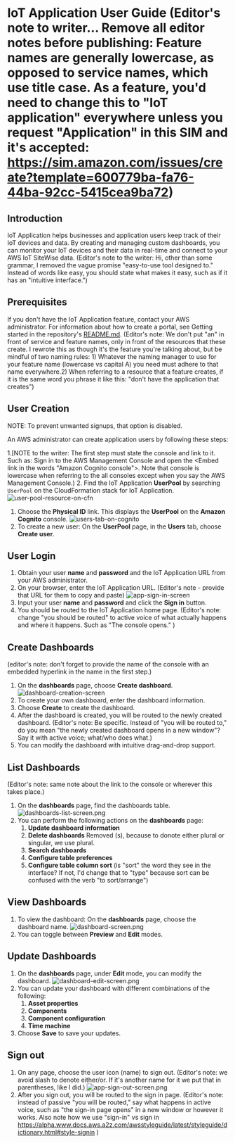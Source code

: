 # IoT Application User Guide (Editor's note to writer... Remove all editor notes before publishing: Feature names are generally lowercase, as opposed to service names, which use title case. As a feature, you'd need to change this to "IoT application" everywhere unless you request "Application" in this SIM and it's accepted: https://sim.amazon.com/issues/create?template=600779ba-fa76-44ba-92cc-5415cea9ba72)

## Introduction

IoT Application helps businesses and application users keep track of their IoT devices and data. By creating and managing custom dashboards, you can monitor your IoT devices and their data in real-time and connect to your AWS IoT SiteWise data. (Editor's note to the writer:  Hi, other than some grammar, I removed the vague promise "easy-to-use tool designed to." Instead of words like easy, you should state what makes it easy, such as if it has an "intuitive interface.")

## Prerequisites

If you don't have the IoT Application feature, contact your AWS administrator. For information about how to create a portal, see Getting started in the repository's [README.md](../README.md). (Editor's note: We don't put "an" in front of service and feature names, only in front of the resources that these create. I rewrote this as though it's the feature you're talking about, but be mindful of two naming rules: 1) Whatever the naming manager to use for your feature name (lowercase vs capital A) you need must adhere to that name everywhere.2) When referring to a resource that a feature creates, if it is the same word you phrase it like this: "don't have the application that <featurename> creates")

## User Creation

NOTE: To prevent unwanted signups, that option is disabled.

An AWS administrator can create application users by following these steps:

1.[NOTE to the writer: The first step must state the console and link to it. Such as: Sign in to the AWS Management Console and open the <Embed link in the words "Amazon Cognito console">. Note that console is lowercase when referring to the all consoles except when you say the AWS Management Console.)
2. Find the IoT Application **UserPool** by searching `UserPool` on the CloudFormation stack for IoT Application.
    ![user-pool-resource-on-cfn](./imgs/user-pool-resource-on-cfn.png)
1. Choose the **Physical ID** link. This displays the **UserPool** on the **Amazon Cognito** console.
    ![users-tab-on-cognito](./imgs/users-tab-on-cognito.png)
1. To create a new user: On the **UserPool** page, in the **Users** tab, choose **Create user**.

## User Login
1. Obtain your user **name** and **password** and the IoT Application URL from your AWS administrator.
1. On your browser, enter the IoT Application URL. (Editor's note - provide that URL for them to copy and paste)
    ![app-sign-in-screen](./imgs/app-sign-in-screen.png)
1. Input your user **name** and **password** and click the **Sign in** button.
1. You should be routed to the IoT Application home page. (Editor's note: change "you should be routed" to active voice of what actually happens and where it happens. Such as "The <featurename> console opens." ) 

## Create Dashboards
(editor's note: don't forget to provide the name of the console with an embedded hyperlink in the name in the first step.)
1. On the **dashboards** page, choose **Create dashboard**.
    ![dashboard-creation-screen](./imgs/dashboard-creation-screen.png)
1. To create your own dashboard, enter the dashboard information.
1. Choose **Create** to create the dashboard.
1. After the dashboard is created, you will be routed to the newly created dashboard. (Editor's note: Be specific. Instead of "you will be routed to," do you mean "the newly created dashboard opens in a new window"? Say it with active voice; what/who does what.) 
1. You can modify the dashboard with intuitive drag-and-drop support.

## List Dashboards
(Editor's note: same note about the link to the console or wherever this takes place.)
1. On the **dashboards** page, find the dashboards table.
    ![dashboards-list-screen.png](./imgs/dashboards-list-screen.png)
1. You can perform the following actions on the **dashboards** page:
    1. **Update dashboard information**
    1. **Delete dashboards** Removed (s), because to donote either plural or singular, we use plural.
    1. **Search dashboards**
    1. **Configure table preferences**
    1. **Configure table column sort** (is "sort" the word they see in the interface? If not, I'd change that to "type" because sort can be confused with the verb "to sort/arrange")

## View Dashboards

1. To view the dashboard: On the **dashboards** page, choose the dashboard name.
    ![dashboard-screen.png](./imgs/dashboard-screen.png)
1. You can toggle between **Preview** and **Edit** modes.


## Update Dashboards

1. On the **dashboards** page, under **Edit** mode, you can modify the dashboard.
    ![dashboard-edit-screen.png](./imgs/dashboard-edit-screen.png)
1. You can update your dashboard with different combinations of the following:
    1. **Asset properties**
    1. **Components**
    1. **Component configuration**
    1. **Time machine**
1. Choose **Save** to save your updates.

## Sign out

1. On any page, choose the user icon (name) to sign out. (Editor's note: we avoid slash to denote either/or. If it's another name for it we put that in parentheses, like I did.)
    ![app-sign-out-screen.png](./imgs/app-sign-out-screen.png)
1. After you sign out, you will be routed to the sign in page. (Editor's note: instead of passive "you will be routed," say what happens in active voice, such as "the sign-in page opens" in a new window or however it works. Also note how we use "sign-in" vs sign in https://alpha.www.docs.aws.a2z.com/awsstyleguide/latest/styleguide/dictionary.html#style-signin )
